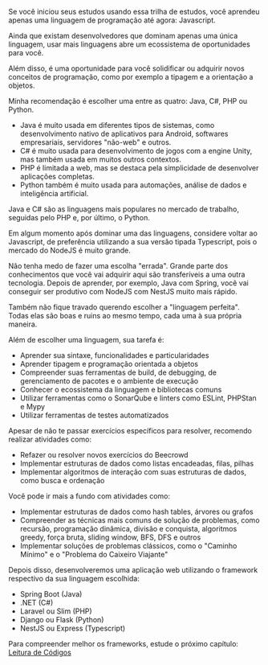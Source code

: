 Se você iniciou seus estudos usando essa trilha de estudos, você aprendeu apenas uma linguagem de programação até agora: Javascript.  

Ainda que existam desenvolvedores que dominam apenas uma única linguagem, usar mais linguagens abre um ecossistema de oportunidades para você.  

Além disso, é uma oportunidade para você solidificar ou adquirir novos conceitos de programação, como por exemplo a tipagem e a orientação a objetos.  

Minha recomendação é escolher uma entre as quatro: Java, C#, PHP ou Python.  

- Java é muito usada em diferentes tipos de sistemas, como desenvolvimento nativo de aplicativos para Android, softwares empresariais, servidores "não-web" e outros.
- C# é muito usada para desenvolvimento de jogos com a engine Unity, mas também usada em muitos outros contextos.
- PHP é limitada a web, mas se destaca pela simplicidade de desenvolver aplicações completas.
- Python também é muito usada para automações, análise de dados e inteligência artificial.  

Java e C# são as linguagens mais populares no mercado de trabalho, seguidas pelo PHP e, por último, o Python.  

Em algum momento após dominar uma das linguagens, considere voltar ao Javascript, de preferência utilizando a sua versão tipada Typescript, pois o mercado do NodeJS é muito grande.  

Não tenha medo de fazer uma escolha "errada". Grande parte dos conhecimentos que você vai adquirir aqui são transferíveis a uma outra tecnologia. Depois de aprender, por exemplo, Java com Spring, você vai conseguir ser produtivo com NodeJS com NestJS muito mais rápido.

Também não fique travado querendo escolher a "linguagem perfeita". Todas elas são boas e ruins ao mesmo tempo, cada uma à sua própria maneira.

Além de escolher uma linguagem, sua tarefa é:

- Aprender sua sintaxe, funcionalidades e particularidades
- Aprender tipagem e programação orientada a objetos
- Compreender suas ferramentas de build, de debugging, de gerenciamento de pacotes e o ambiente de execução
- Conhecer o ecossistema da linguagem e bibliotecas comuns
- Utilizar ferramentas como o SonarQube e linters como ESLint, PHPStan e Mypy
- Utilizar ferramentas de testes automatizados

Apesar de não te passar exercícios específicos para resolver, recomendo realizar atividades como:

- Refazer ou resolver novos exercícios do Beecrowd
- Implementar estruturas de dados como listas encadeadas, filas, pilhas
- Implementar algoritmos de interação com suas estruturas de dados, como busca e ordenação

Você pode ir mais a fundo com atividades como:

- Implementar estruturas de dados como hash tables, árvores ou grafos
- Compreender as técnicas mais comuns de solução de problemas, como recursão, programação dinâmica, divisão e conquista, algoritmos greedy, força bruta, sliding window, BFS, DFS e outros
- Implementar soluções de problemas clássicos, como o "Caminho Mínimo" e o "Problema do Caixeiro Viajante"

Depois disso, desenvolveremos uma aplicação web utilizando o framework respectivo da sua linguagem escolhida:

- Spring Boot (Java)
- .NET (C#)
- Laravel ou Slim (PHP)
- Django ou Flask (Python)
- NestJS ou Express (Typescript)

Para compreender melhor os frameworks, estude o próximo capítulo: [Leitura de Códigos](leitura.md)